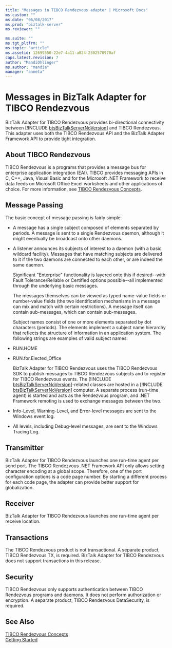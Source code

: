 ```yaml
---
title: "Messages in TIBCO Rendezvous adapter | Microsoft Docs"
ms.custom: ""
ms.date: "06/08/2017"
ms.prod: "biztalk-server"
ms.reviewer: ""

ms.suite: ""
ms.tgt_pltfrm: ""
ms.topic: "article"
ms.assetid: 12699550-22e7-4a11-a024-2302570970af
caps.latest.revision: 7
author: "MandiOhlinger"
ms.author: "mandia"
manager: "anneta"
---
```

# Messages in BizTalk Adapter for TIBCO Rendezvous
BizTalk Adapter for TIBCO Rendezvous provides bi-directional connectivity between [!INCLUDE [btsBizTalkServerNoVersion](../includes/btsbiztalkservernoversion-md.md)] and TIBCO Rendezvous. This adapter uses both the TIBCO Rendezvous API and the BizTalk Adapter Framework API to provide tight integration.  
  
## About TIBCO Rendezvous  
 TIBCO Rendezvous is a programs that provides a message bus for enterprise application integration (EAI). TIBCO provides messaging APIs in C, C++, Java, Visual Basic and for the Microsoft .NET Framework to receive data feeds on Microsoft Office Excel worksheets and other applications of choice. For more information, see [TIBCO Rendezvous Concepts](../core/tibco-rendezvous-concepts.md).  
  
## Message Passing  
 The basic concept of message passing is fairly simple:  
  
- A message has a single subject composed of elements separated by periods. A message is sent to a single Rendezvous daemon, although it might eventually be broadcast onto other daemons.  
  
- A listener announces its subjects of interest to a daemon (with a basic wildcard facility). Messages that have matching subjects are delivered to it if the two daemons are connected to each other, or are indeed the same daemon.  
  
  Significant "Enterprise" functionality is layered onto this if desired--with Fault Tolerance/Reliable or Certified options possible--all implemented through the underlying basic messages.  
  
  The messages themselves can be viewed as typed name-value fields or number-value fields (the two identification mechanisms in a message can mix and match with certain restrictions). A message itself can contain sub-messages, which can contain sub-messages.  
  
  Subject names consist of one or more elements separated by dot characters (periods). The elements implement a subject name hierarchy that reflects the structure of information in an application system. The following strings are examples of valid subject names:  
  
- RUN.HOME  
  
- RUN.for.Elected_Office  
  
  BizTalk Adapter for TIBCO Rendezvous uses the TIBCO Rendezvous SDK to publish messages to TIBCO Rendezvous subjects and to register for TIBCO Rendezvous events. The [!INCLUDE [btsBizTalkServerNoVersion](../includes/btsbiztalkservernoversion-md.md)]-related classes are hosted in a [!INCLUDE [btsBizTalkServerNoVersion](../includes/btsbiztalkservernoversion-md.md)] computer. A separate process (run-time agent) is started and acts as the Rendezvous program, and .NET Framework remoting is used to exchange messages between the two.  
  
- Info-Level, Warning-Level, and Error-level messages are sent to the Windows event log.  
  
- All levels, including Debug-level messages, are sent to the Windows Tracing Log.  
  
## Transmitter  
 BizTalk Adapter for TIBCO Rendezvous launches one run-time agent per send port. The TIBCO Rendezvous .NET Framework API only allows setting character encoding at a global scope. Therefore, one of the port configuration options is a code page number. By starting a different process for each code page, the adapter can provide better support for globalization.  
  
## Receiver  
 BizTalk Adapter for TIBCO Rendezvous launches one run-time agent per receive location.  
  
## Transactions  
 The TIBCO Rendezvous product is not transactional. A separate product, TIBCO Rendezvous TX, is required. BizTalk Adapter for TIBCO Rendezvous does not support transactions in this release.  
  
## Security  
 TIBCO Rendezvous only supports authentication between TIBCO Rendezvous programs and daemons. It does not perform authorization or encryption. A separate product, TIBCO Rendezvous DataSecurity, is required.  
  
## See Also  
 [TIBCO Rendezvous Concepts](../core/tibco-rendezvous-concepts.md)   
 [Getting Started](../core/getting-started-with-biztalk-adapter-for-tibco-rendezvous.md)